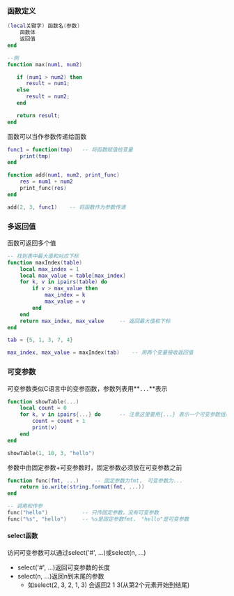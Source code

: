 ### 函数定义

```lua
(local关键字) 函数名(参数)
	函数体
	返回值
end

--例
function max(num1, num2)

   if (num1 > num2) then
      result = num1;
   else
      result = num2;
   end

   return result;
end
```

函数可以当作参数传递给函数

```lua
func1 = function(tmp)	-- 将函数赋值给变量
    print(tmp)
end

function add(num1, num2, print_func)
    res = num1 + num2
    print_func(res)
end

add(2, 3, func1)	-- 将函数作为参数传递
```

### 多返回值

函数可返回多个值

```lua
-- 找到表中最大值和对应下标
function maxIndex(table)
    local max_index = 1 
    local max_value = table[max_index]
    for k, v in ipairs(table) do
        if v > max_value then
            max_index = k 
            max_value = v 
        end 
    end 
    return max_index, max_value		-- 返回最大值和下标
end

tab = {5, 1, 3, 7, 4}

max_index, max_value = maxIndex(tab)	-- 用两个变量接收返回值
```

### 可变参数

可变参数类似C语言中的变参函数，参数列表用**`...`**表示

```lua
function showTable(...)
    local count = 0 
    for k, v in ipairs{...} do		-- 注意这里要用{...} 表示一个可变参数组成的数组
        count = count + 1 
        print(v)
    end 
end

showTable(1, 10, 3, "hello")
```

参数中由固定参数+可变参数时，固定参数必须放在可变参数之前

```lua
function func(fmt, ...)		-- 固定参数为fmt， 可变参数为...
    return io.write(string.format(fmt, ...))
end

-- 调用和传参
func("hello")			-- 只传固定参数，没有可变参数
func("%s", "hello")		-- %s是固定参数fmt， "hello"是可变参数
```

#### select函数

访问可变参数可以通过select('#', ...)或select(n, ...)

-   select('#', ...)返回可变参数的长度
-   select(n, ...)返回n到末尾的参数
    -   如select(2, 3, 2, 1, 3) 会返回2 1 3(从第2个元素开始到结尾)

